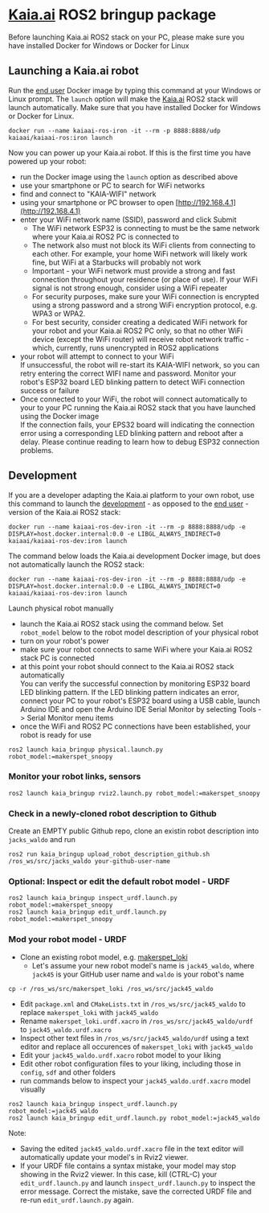 # [Kaia.ai](https://kaia.ai/) ROS2 bringup package

Before launching Kaia.ai ROS2 stack on your PC, please make sure you have installed
Docker for Windows or Docker for Linux

## Launching a Kaia.ai robot
Run the [end user](https://hub.docker.com/r/kaiaai/kaia-ros) Docker image by typing this command
at your Windows or Linux prompt. The `launch` option will make the [Kaia.ai](https://kaia.ai)
ROS2 stack will launch automatically. Make sure that you have installed Docker for Windows or Docker for Linux.
```
docker run --name kaiaai-ros-iron -it --rm -p 8888:8888/udp kaiaai/kaiaai-ros:iron launch
```

Now you can power up your Kaia.ai robot. If this is the first time you have powered up
your robot:
- run the Docker image using the `launch` option as described above
- use your smartphone or PC to search for WiFi networks
- find and connect to "KAIA-WIFI" network
- using your smartphone or PC browser to open [http://192.168.4.1](http://192.168.4.1)
- enter your WiFi network name (SSID), password and click Submit  
  - The WiFi network ESP32 is connecting to must be the same network where your Kaia.ai ROS2 PC
is connected to
  - The network also must not block its WiFi clients from connecting to each
other. For example, your home WiFi network will likely work fine, but WiFi at a Starbucks
will probably not work
  - Important - your WiFi network must provide a strong and fast connection throughout
your residence (or place of use). If your WiFi signal is not strong enough, consider
using a WiFi repeater
  - For security purposes, make sure your WiFi connection is encrypted using a strong
password and a strong WiFi encryption protocol, e.g. WPA3 or WPA2.
  - For best security, consider creating a dedicated WiFi network for your robot and
your Kaia.ai ROS2 PC only, so that no other WiFi device (except the WiFi router) will
receive robot network traffic - which, currently, runs unencrypted in ROS2 applications
- your robot will attempt to connect to your WiFi  
If unsuccessful, the robot will re-start its KAIA-WIFI network, so you can retry entering
the correct WIFI name and password. Monitor your robot's ESP32 board LED blinking pattern
to detect WiFi connection success or failure
- Once connected to your WiFi, the robot will connect automatically to your to your PC
running the Kaia.ai ROS2 stack that you have launched using the Docker image  
If the connection fails, your EPS32 board will indicating the connection error using
a corresponding LED blinking pattern and reboot after a delay. Please continue reading
to learn how to debug ESP32 connection problems.

## Development
If you are a developer adapting the Kaia.ai platform to your own robot, use this command to
launch the [development](https://hub.docker.com/r/kaiaai/kaia-ros-dev) - as opposed to the
[end user](https://hub.docker.com/r/kaiaai/kaia-ros) - version of the Kaia.ai ROS2 stack:
```
docker run --name kaiaai-ros-dev-iron -it --rm -p 8888:8888/udp -e DISPLAY=host.docker.internal:0.0 -e LIBGL_ALWAYS_INDIRECT=0 kaiaai/kaiaai-ros-dev:iron launch
```

The command below loads the Kaia.ai development Docker image, but does not automatically launch the ROS2 stack:
```
docker run --name kaiaai-ros-dev-iron -it --rm -p 8888:8888/udp -e DISPLAY=host.docker.internal:0.0 -e LIBGL_ALWAYS_INDIRECT=0 kaiaai/kaiaai-ros-dev:iron launch
```

Launch physical robot manually
- launch the Kaia.ai ROS2 stack using the command below. Set `robot_model` below to the
robot model description of your physical robot
- turn on your robot's power
- make sure your robot connects to same WiFi where your Kaia.ai ROS2 stack PC is connected
- at this point your robot should connect to the Kaia.ai ROS2 stack automatically  
You can verify the successful connection by monitoring ESP32 board LED blinking pattern.
If the LED blinking pattern indicates an error, connect your PC to your robot's ESP32 board
using a USB cable, launch Arduino IDE and open the Arduino IDE Serial Monitor by
selecting Tools -> Serial Monitor menu items
- once the WiFi and ROS2 PC connections have been established, your robot is ready for use
```
ros2 launch kaia_bringup physical.launch.py robot_model:=makerspet_snoopy
```

### Monitor your robot links, sensors
```
ros2 launch kaia_bringup rviz2.launch.py robot_model:=makerspet_snoopy
```

### Check in a newly-cloned robot description to Github
Create an EMPTY public Github repo, clone an existin robot description into `jacks_waldo` and run
```
ros2 run kaia_bringup upload_robot_description_github.sh /ros_ws/src/jacks_waldo your-github-user-name
```

### Optional: Inspect or edit the default robot model - URDF
```
ros2 launch kaia_bringup inspect_urdf.launch.py robot_model:=makerspet_snoopy
ros2 launch kaia_bringup edit_urdf.launch.py robot_model:=makerspet_snoopy
```

### Mod your robot model - URDF
- Clone an existing robot model, e.g. [makerspet_loki](https://github.com/makerspet/makerspet_loki)
  - Let's assume your new robot model's name is `jack45_waldo`, where `jack45` is your GitHub user name
and `waldo` is your robot's name

```
cp -r /ros_ws/src/makerspet_loki /ros_ws/src/jack45_waldo
```

- Edit `package.xml` and `CMakeLists.txt` in `/ros_ws/src/jack45_waldo` to replace `makerspet_loki` with `jack45_waldo`
- Rename `makerspet_loki.urdf.xacro` in `/ros_ws/src/jack45_waldo/urdf` to `jack45_waldo.urdf.xacro`
- Inspect other text files in `/ros_ws/src/jack45_waldo/urdf` using a text editor and
replace all occurences of `makerspet_loki` with `jack45_waldo`
- Edit your `jack45_waldo.urdf.xacro` robot model to your liking
- Edit other robot configuration files to your liking, including those in `config`, `sdf` and other folders
- run commands below to inspect your `jack45_waldo.urdf.xacro` model visually
```
ros2 launch kaia_bringup inspect_urdf.launch.py robot_model:=jack45_waldo
ros2 launch kaia_bringup edit_urdf.launch.py robot_model:=jack45_waldo
```

Note:
- Saving the edited `jack45_waldo.urdf.xacro` file in the text editor will automatically
update your model's in Rviz2 viewer.
- If your URDF file contains a syntax mistake, your model may stop showing in the Rviz2
viewer. In this case, kill (CTRL-C) your `edit_urdf.launch.py` and launch `inspect_urdf.launch.py`
to inspect the error message. Correct the mistake, save the corrected URDF file and
re-run `edit_urdf.launch.py` again.
